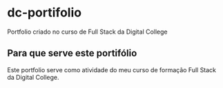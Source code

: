# dc-portifolio
Portfolio criado no curso de Full Stack da Digital College

## Para que serve este portifólio

Este portfolio serve como atividade do meu curso de formação Full Stack da Digital College.
